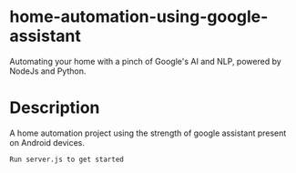 # home-automation-using-google-assistant
Automating your home with a pinch of Google's AI and NLP, powered by NodeJs and Python.

# Description
A home automation project using the strength of google assistant present on Android devices.

``` Run server.js to get started ```
